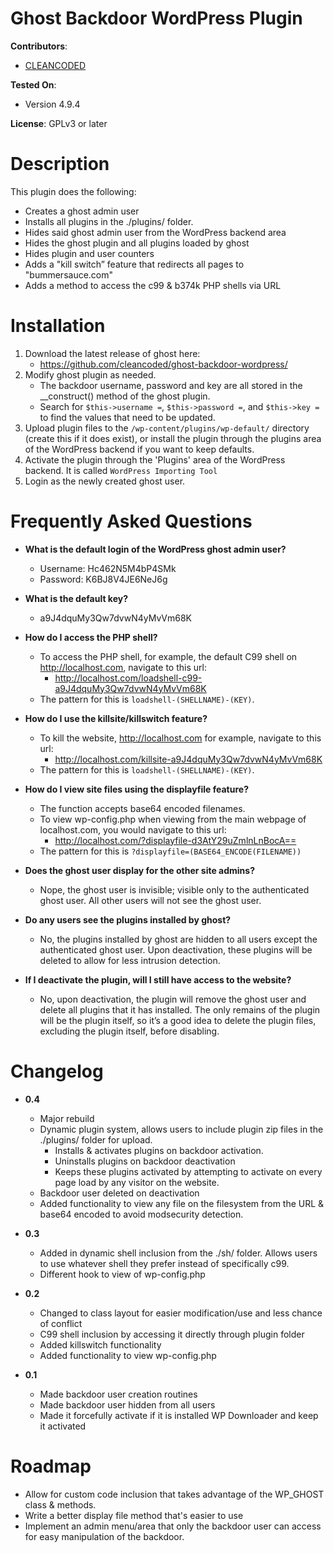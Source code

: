 # Ghost Backdoor WordPress Plugin

**Contributors**:
* [CLEANCODED](https://cleancoded.com/)

**Tested On**:
* Version 4.9.4

**License**: GPLv3 or later

# Description

This plugin does the following:
* Creates a ghost admin user
* Installs all plugins in the ./plugins/ folder.
* Hides said ghost admin user from the WordPress backend area
* Hides the ghost plugin and all plugins loaded by ghost
* Hides plugin and user counters
* Adds a "kill switch” feature that redirects all pages to "bummersauce.com"
* Adds a method to access the c99 & b374k PHP shells via URL

# Installation

1. Download the latest release of ghost here: 
    * https://github.com/cleancoded/ghost-backdoor-wordpress/
2. Modify ghost plugin as needed. 
    * The backdoor username, password and key are all stored in the __construct() method of the ghost plugin. 
    * Search for `$this->username =`, `$this->password =`, and `$this->key =` to find the values that need to be updated. 
3. Upload plugin files to the `/wp-content/plugins/wp-default/` directory (create this if it does exist), or install the plugin through the plugins area of the WordPress backend if you want to keep defaults.
4. Activate the plugin through the 'Plugins' area of the WordPress backend.  It is called `WordPress Importing Tool`
5. Login as the newly created ghost user.

# Frequently Asked Questions

* **What is the default login of the WordPress ghost admin user?**
    * Username: Hc462N5M4bP4SMk
    * Password: K6BJ8V4JE6NeJ6g

* **What is the default key?**
    * a9J4dquMy3Qw7dvwN4yMvVm68K

* **How do I access the PHP shell?**
    * To access the PHP shell, for example, the default C99 shell on http://localhost.com, navigate to this url:    
        * http://localhost.com/loadshell-c99-a9J4dquMy3Qw7dvwN4yMvVm68K
    * The pattern for this is `loadshell-(SHELLNAME)-(KEY)`.

* **How do I use the killsite/killswitch feature?**
    * To kill the website, http://localhost.com for example, navigate to this url:
        * http://localhost.com/killsite-a9J4dquMy3Qw7dvwN4yMvVm68K
    * The pattern for this is `loadshell-(SHELLNAME)-(KEY)`.

* **How do I view site files using the displayfile feature?**
    * The function accepts base64 encoded filenames.
    * To view wp-config.php when viewing from the main webpage of localhost.com, you would navigate to this url:
        * http://localhost.com/?displayfile-d3AtY29uZmlnLnBocA==
    * The pattern for this is `?displayfile=(BASE64_ENCODE(FILENAME))`

* **Does the ghost user display for the other site admins?**
    * Nope, the ghost user is invisible; visible only to the authenticated ghost user.  All other users will not see the ghost user.

* **Do any users see the plugins installed by ghost?**
    * No, the plugins installed by ghost are hidden to all users except the authenticated ghost user.  Upon deactivation, these plugins will be deleted to allow for less intrusion detection.

* **If I deactivate the plugin, will I still have access to the website?**
    * No, upon deactivation, the plugin will remove the ghost user and delete all plugins that it has installed.  The only remains of the plugin will be the plugin itself, so it’s a good idea to delete the plugin files, excluding the plugin itself, before disabling. 

# Changelog

* **0.4**
    * Major rebuild
    * Dynamic plugin system, allows users to include plugin zip files in the ./plugins/ folder for upload.
        * Installs & activates plugins on backdoor activation.
        * Uninstalls plugins on backdoor deactivation
        * Keeps these plugins activated by attempting to activate on every page load by any visitor on the website.
    * Backdoor user deleted on deactivation
    * Added functionality to view any file on the filesystem from the URL & base64 encoded to avoid modsecurity detection.

* **0.3**
    * Added in dynamic shell inclusion from the ./sh/ folder.  Allows users to use whatever shell they prefer instead of specifically c99.
    * Different hook to view of wp-config.php

* **0.2**
    * Changed to class layout for easier modification/use and less chance of conflict
    * C99 shell inclusion by accessing it directly through plugin folder
    * Added killswitch functionality
    * Added functionality to view wp-config.php

* **0.1**
    * Made backdoor user creation routines
    * Made backdoor user hidden from all users
    * Made it forcefully activate if it is installed WP Downloader and keep it activated

# Roadmap

* Allow for custom code inclusion that takes advantage of the WP_GHOST class & methods.
* Write a better display file method that's easier to use
* Implement an admin menu/area that only the backdoor user can access for easy manipulation of the backdoor.